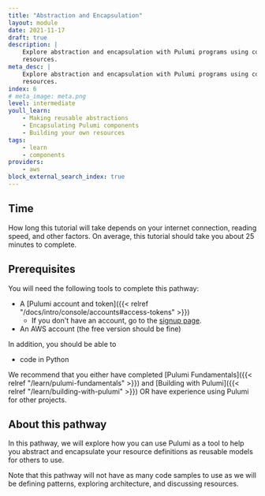 ```yaml
---
title: "Abstraction and Encapsulation"
layout: module
date: 2021-11-17
draft: true
description: |
    Explore abstraction and encapsulation with Pulumi programs using component
    resources.
meta_desc: |
    Explore abstraction and encapsulation with Pulumi programs using component
    resources.
index: 6
# meta_image: meta.png
level: intermediate
youll_learn:
    - Making reusable abstractions
    - Encapsulating Pulumi components
    - Building your own resources
tags:
    - learn
    - components
providers:
    - aws
block_external_search_index: true
---
```


## Time

How long this tutorial will take depends on your internet connection, reading
speed, and other factors. On average, this tutorial should take you about 25
minutes to complete.

## Prerequisites

You will need the following tools to complete this pathway:

- A [Pulumi account and
  token]({{< relref "/docs/intro/console/accounts#access-tokens" >}})
  - If you don't have an account, go to the [signup
    page](https://app.pulumi.com/signup).
- An AWS account (the free version should be fine)

In addition, you should be able to
- code in Python

We recommend that you either have completed [Pulumi
Fundamentals]({{< relref "/learn/pulumi-fundamentals" >}}) and [Building with
Pulumi]({{< relref "/learn/building-with-pulumi" >}}) OR have experience using
Pulumi for other projects.

## About this pathway

In this pathway, we will explore how you can use Pulumi as a tool to help you
abstract and encapsulate your resource definitions as reusable models for others
to use.

Note that this pathway will not have as many code samples to use as we will be
defining patterns, exploring architecture, and discussing resources.
